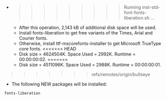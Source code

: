 * >>>>>>>>> Running inst-std-font-fonts-liberation.sh ...
  * After this operation, 2,143 kB of additional disk space will be used.
  * Install fonts-liberation to get free variants of the Times, Arial and Courier fonts.
  * Otherwise, install ttf-mscorefonts-installer to get Microsoft TrueType core fonts.
<<<<<<< HEAD
  * Disk size = 4624504K. Space Used = 2992K. Runtime = 00:00:00:02.
=======
  * Disk size = 4511096K. Space Used = 2988K. Runtime = 00:00:00:01.
>>>>>>> refs/remotes/origin/bullseye
  * The following NEW packages will be installed:
  ```bash
fonts-liberation
  ```
